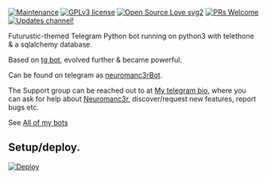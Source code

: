 [![Maintenance](https://img.shields.io/badge/Maintained%3F-yes-green.svg)](https://github.com/neuromanc3r/neuromanc3rBot/graphs/commit-activity) [![GPLv3 license](https://img.shields.io/badge/License-GPLv3-blue.svg)](https://perso.crans.org/besson/LICENSE.html) [![Open Source Love svg2](https://badges.frapsoft.com/os/v2/open-source.svg?v=103)](https://github.com/ellerbrock/open-source-badges/) [![PRs Welcome](https://img.shields.io/badge/PRs-welcome-brightgreen.svg?style=flat-square)](https://makeapullrequest.com) [![Updates channel!](https://img.shields.io/badge/Join%20Channel-!-red)](https://t.me/emrecengbots)


Futurustic-themed Telegram Python bot running on python3 with telethone & a sqlalchemy database.

Based on [tg bot](https://github.com/PaulSonOfLars/tgbot), evolved further & became powerful. 

Can be found on telegram as [neuromanc3rBot](https://t.me/neuromanc3rbot).

The Support group can be reached out to at [My telegram bio](https://t.me/emreceng), where you can ask for help about [Neuromanc3r](https://t.me/neuromanc3rbot), discover/request new features, report bugs etc. 

See [All of my bots](https://t.me/emrecengbots) 

## Setup/deploy.





  [![Deploy](https://www.herokucdn.com/deploy/button.svg)](https://youtu.be/dQw4w9WgXcQ?t=84)
 